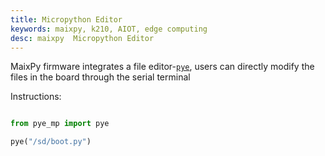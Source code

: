```yaml
---
title: Micropython Editor
keywords: maixpy, k210, AIOT, edge computing
desc: maixpy  Micropython Editor
---
```



MaixPy firmware integrates a file editor-[`pye`](https://github.com/robert-hh/Micropython-Editor), users can directly modify the files in the board through the serial terminal

Instructions:

```python

from pye_mp import pye

pye("/sd/boot.py")

```
